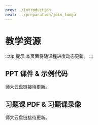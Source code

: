 ```yaml
---
prev: ./introduction
next: ../preparation/join_luogu
---
```


# 教学资源

:::tip 提示
本页面将随课程进度动态更新。
:::

## PPT 课件 & 示例代码

<!-- 见师大云盘「2023_春_面向对象的程序设计（Python）」目录：[https://pan.bnu.edu.cn/l/l18kdS](https://pan.bnu.edu.cn/l/l18kdS) -->

师大云盘链接待更新。

<!-- 已共享给选课同学。 -->

## 习题课 PDF & 习题课录像

<!-- 见师大云盘「2023_春_面向对象的程序设计（Python）」目录：[https://pan.bnu.edu.cn/l/l18kdS](https://pan.bnu.edu.cn/l/l18kdS) -->

<!-- 已共享给选课同学。 -->

师大云盘链接待更新。

<!-- ## 安装Jupyter Notebook并了解其基本用法

请浏览以下链接（重点看列出的内容即可）：

- 【文档】[Jupyter Notebook: An Introduction](https://realpython.com/jupyter-notebook-introduction/#getting-up-and-running-with-jupyter-notebook)
  - Getting Up and Running With Jupyter Notebook
  - Creating a Notebook
- 【视频】[Jupyter notebook快速入门-同济子豪兄](https://www.bilibili.com/video/BV1Q4411H7fJ/?spm_id_from=333.337.search-card.all.click&vd_source=01158afa7bbaa2f03038d0e119c0ea78)
  - P1-快速入门Jupyter Notebook -->

